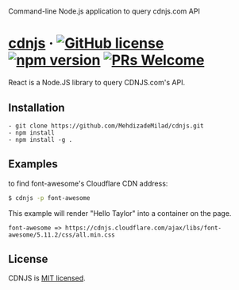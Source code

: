 #

Command-line Node.js application to query cdnjs.com API

# [cdnjs](https://github.com/MehdizadeMilad/cdnjs) &middot; [![GitHub license](https://img.shields.io/badge/license-MIT-green.svg)](https://github.com/facebook/react/blob/master/LICENSE) [![npm version](https://img.shields.io/npm/v/react.svg?style=flat)](https://www.npmjs.com/package/react) [![PRs Welcome](https://img.shields.io/badge/PRs-welcome-brightgreen.svg)](https://reactjs.org/docs/how-to-contribute.html#your-first-pull-request)

React is a Node.JS library to query CDNJS.com's API.

## Installation

```
- git clone https://github.com/MehdizadeMilad/cdnjs.git
- npm install
- npm install -g .
```

## Examples

to find font-awesome's Cloudflare CDN address:

```zsh
$ cdnjs -p font-awesome
```

This example will render "Hello Taylor" into a container on the page.

```
font-awesome => https://cdnjs.cloudflare.com/ajax/libs/font-awesome/5.11.2/css/all.min.css
```

## License

CDNJS is [MIT licensed](./LICENSE).